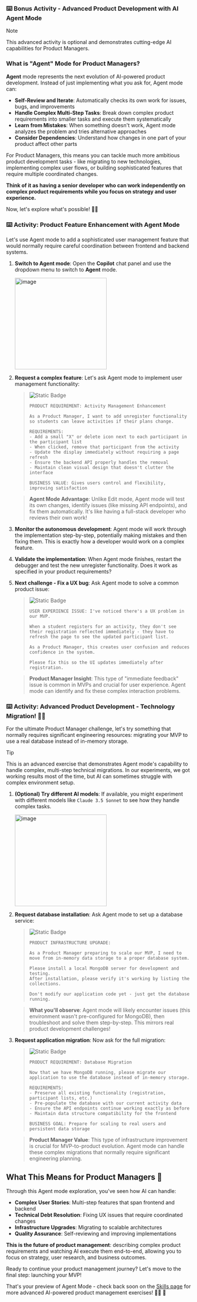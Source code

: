 ### :keyboard: Bonus Activity - Advanced Product Development with AI Agent Mode

> [!NOTE]
> This advanced activity is optional and demonstrates cutting-edge AI capabilities for Product Managers.

### What is "Agent" Mode for Product Managers?

**Agent** mode represents the next evolution of AI-powered product development. Instead of just implementing what you ask for, Agent mode can:

- **Self-Review and Iterate**: Automatically checks its own work for issues, bugs, and improvements
- **Handle Complex Multi-Step Tasks**: Break down complex product requirements into smaller tasks and execute them systematically
- **Learn from Mistakes**: When something doesn't work, Agent mode analyzes the problem and tries alternative approaches
- **Consider Dependencies**: Understand how changes in one part of your product affect other parts

For Product Managers, this means you can tackle much more ambitious product development tasks - like migrating to new technologies, implementing complex user flows, or building sophisticated features that require multiple coordinated changes.

**Think of it as having a senior developer who can work independently on complex product requirements while you focus on strategy and user experience.**

Now, let's explore what's possible! 👩‍🚀

### :keyboard: Activity: Product Feature Enhancement with Agent Mode

Let's use Agent mode to add a sophisticated user management feature that would normally require careful coordination between frontend and backend systems.

1. **Switch to Agent mode**: Open the **Copilot** chat panel and use the dropdown menu to switch to **Agent** mode.

   <img width="250" alt="image" src="https://github.com/user-attachments/assets/8c537e2a-d89a-4908-8d35-77c7f0830805" />

1. **Request a complex feature**: Let's ask Agent mode to implement user management functionality:

   > ![Static Badge](https://img.shields.io/badge/-Prompt-text?style=social&logo=github%20copilot)
   >
   > ```prompt
   > PRODUCT REQUIREMENT: Activity Management Enhancement
   > 
   > As a Product Manager, I want to add unregister functionality so students can leave activities if their plans change.
   > 
   > REQUIREMENTS:
   > - Add a small "X" or delete icon next to each participant in the participant list
   > - When clicked, remove that participant from the activity
   > - Update the display immediately without requiring a page refresh
   > - Ensure the backend API properly handles the removal
   > - Maintain clean visual design that doesn't clutter the interface
   > 
   > BUSINESS VALUE: Gives users control and flexibility, improving satisfaction
   > ```

   > **Agent Mode Advantage**: Unlike Edit mode, Agent mode will test its own changes, identify issues (like missing API endpoints), and fix them automatically. It's like having a full-stack developer who reviews their own work!

1. **Monitor the autonomous development**: Agent mode will work through the implementation step-by-step, potentially making mistakes and then fixing them. This is exactly how a developer would work on a complex feature.

1. **Validate the implementation**: When Agent mode finishes, restart the debugger and test the new unregister functionality. Does it work as specified in your product requirements?

1. **Next challenge - Fix a UX bug**: Ask Agent mode to solve a common product issue:

   > ![Static Badge](https://img.shields.io/badge/-Prompt-text?style=social&logo=github%20copilot)
   >
   > ```prompt
   > USER EXPERIENCE ISSUE: I've noticed there's a UX problem in our MVP.
   > 
   > When a student registers for an activity, they don't see their registration reflected immediately - they have to refresh the page to see the updated participant list.
   > 
   > As a Product Manager, this creates user confusion and reduces confidence in the system.
   > 
   > Please fix this so the UI updates immediately after registration.
   > ```

   > **Product Manager Insight**: This type of "immediate feedback" issue is common in MVPs and crucial for user experience. Agent mode can identify and fix these complex interaction problems.

### :keyboard: Activity: Advanced Product Development - Technology Migration! 🧑‍🚀

For the ultimate Product Manager challenge, let's try something that normally requires significant engineering resources: migrating your MVP to use a real database instead of in-memory storage.

> [!TIP]
> This is an advanced exercise that demonstrates Agent mode's capability to handle complex, multi-step technical migrations. In our experiments, we got working results most of the time, but AI can sometimes struggle with complex environment setup.

1. **(Optional) Try different AI models**: If available, you might experiment with different models like `Claude 3.5 Sonnet` to see how they handle complex tasks.

   <img width="250" alt="image" src="https://github.com/user-attachments/assets/16125b88-8428-4f62-9c1b-5761e26ed888" />

1. **Request database installation**: Ask Agent mode to set up a database service:

   > ![Static Badge](https://img.shields.io/badge/-Prompt-text?style=social&logo=github%20copilot)
   >
   > ```prompt
   > PRODUCT INFRASTRUCTURE UPGRADE:
   > 
   > As a Product Manager preparing to scale our MVP, I need to move from in-memory data storage to a proper database system.
   > 
   > Please install a local MongoDB server for development and testing.
   > After installation, please verify it's working by listing the collections.
   > 
   > Don't modify our application code yet - just get the database running.
   > ```

   > **What you'll observe**: Agent mode will likely encounter issues (this environment wasn't pre-configured for MongoDB), then troubleshoot and solve them step-by-step. This mirrors real product development challenges!

1. **Request application migration**: Now ask for the full migration:

   > ![Static Badge](https://img.shields.io/badge/-Prompt-text?style=social&logo=github%20copilot)
   >
   > ```prompt
   > PRODUCT REQUIREMENT: Database Migration
   > 
   > Now that we have MongoDB running, please migrate our application to use the database instead of in-memory storage.
   > 
   > REQUIREMENTS:
   > - Preserve all existing functionality (registration, participant lists, etc.)
   > - Pre-populate the database with our current activity data
   > - Ensure the API endpoints continue working exactly as before
   > - Maintain data structure compatibility for the frontend
   > 
   > BUSINESS GOAL: Prepare for scaling to real users and persistent data storage
   > ```

   > **Product Manager Value**: This type of infrastructure improvement is crucial for MVP-to-product evolution. Agent mode can handle these complex migrations that normally require significant engineering planning.

## What This Means for Product Managers 🚀

Through this Agent mode exploration, you've seen how AI can handle:

- **Complex User Stories**: Multi-step features that span frontend and backend
- **Technical Debt Resolution**: Fixing UX issues that require coordinated changes
- **Infrastructure Upgrades**: Migrating to scalable architectures
- **Quality Assurance**: Self-reviewing and improving implementations

**This is the future of product management**: describing complex product requirements and watching AI execute them end-to-end, allowing you to focus on strategy, user research, and business outcomes.

Ready to continue your product management journey? Let's move to the final step: launching your MVP! 

That's your preview of Agent Mode - check back soon on the [Skills page](https://skills.github.com) for more advanced AI-powered product management exercises! 🧑‍🚀 🚀
